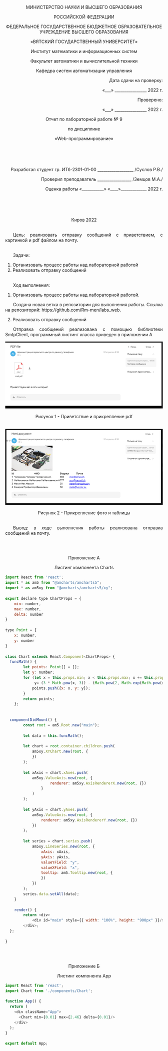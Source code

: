 <p align = center>МИНИСТЕРСТВО НАУКИ И ВЫСШЕГО ОБРАЗОВАНИЯ
<p align = center>РОССИЙСКОЙ ФЕДЕРАЦИИ
<p align = center>ФЕДЕРАЛЬНОЕ ГОСУДАРСТВЕННОЕ БЮДЖЕТНОЕ ОБРАЗОВАТЕЛЬНОЕ УЧРЕЖДЕНИЕ ВЫСШЕГО ОБРАЗОВАНИЯ
<p align = center>«ВЯТСКИЙ ГОСУДАРСТВЕННЫЙ УНИВЕРСИТЕТ»
<p align = center>Институт математики и информационных систем
<p align = center>Факультет автоматики и вычислительной техники
<p align = center>Кафедра систем автоматизации управления
<p align = right>Дата сдачи на проверку:
<p align = right>«___» ________________ 2022 г.
<p align = right>Проверено:
<p align = right>«___» ________________ 2022 г.
<p align = center >Отчет по лабораторной работе № 9
<p align = center>по дисциплине
<p align = center>«Web-программирование»
<br/>
<br/>
<br/>
<br/>
<br/>

<p align = right>Разработал студент гр. ИТб-2301-01-00 __________________ /Суслов Р.В./
<p align = right>Проверил преподаватель _________________ /Земцов М.А./
<p align = right>Оценка работы	«___________» 
«____»_____________ 2022 г.
<br/>
<br/>
<br/>
<br/>
<br/>
<p align = center>Киров 2022
<br/><br/>

<p align = justify style="text-indent: 25px;">Цель: реализовать отправку сообщений с приветствием, с картинкой и pdf файлом на почту.
<br/><br/>

<p align = justify style="text-indent: 25px;">
Задачи:

1. Организовать процесс работы над лабораторной работой
1. Реализовать отправку сообщений
<br/><br/>

<p align = justify style="text-indent: 25px;">Ход выполнения:

1. Организовать процесс работы над лабораторной работой.
<p align = justify style="text-indent: 25px;">
Создана новая ветка в репозитории для выполнения работы.
Ссылка на репозиторий: https://github.com/Rm-men/labs_web.

2. Реализовать отправку сообщений
<p align = justify style="text-indent: 25px;">
Отправка сообщений реализована с помощью библиотеки SmtpClient, программный листинг класса приведен в приложении А

<p align=center><img src=./src/l9_pdf.png></p>
<p align = center>Рисунок 1 - Приветствие и прикрепление pdf
<br><br>
<p align=center><img src=./src/l9_table.png></p>
<p align = center>Рисунок 2 - Прикрепление фото и таблицы
<br><br>

<p align = justify style="text-indent: 25px;">Вывод: в ходе выполнения работы реализована отправка сообщений на почту.

<br><br>
<p align = center>Приложение А

<p align = center>Листинг компонента Charts

```js
import React from 'react';
import * as am5 from "@amcharts/amcharts5";
import * as am5xy from "@amcharts/amcharts5/xy";

export declare type ChartProps = {
	min: number,
	max: number,
	delta: number
}

type Point = {
	x: number,
	y: number
}

class Chart extends React.Component<ChartProps> {
  funcMath() {
		let points: Point[] = [];
		let y: number;
		for (let x = this.props.min; x < this.props.max; x += this.props.delta) {
			 y= (3 * Math.pow(x, 3)) - (Math.pow(2, Math.exp(Math.pow(x, 3) - 2 * x * x - 1))) + Math.log(x) / Math.log(13);
			points.push({x: x, y: y});
		}
		return points;
	};


  componentDidMount() {
		const root = am5.Root.new("main");

		let data = this.funcMath();

		let chart = root.container.children.push(
			am5xy.XYChart.new(root, {
			})
		);

		let xAxis = chart.xAxes.push(
			am5xy.ValueAxis.new(root, {
					renderer: am5xy.AxisRendererX.new(root, {})
				}
			)
		);

		let yAxis = chart.yAxes.push(
			am5xy.ValueAxis.new(root, {
				renderer: am5xy.AxisRendererY.new(root, {})
			})
		);

		let series = chart.series.push(
			am5xy.LineSeries.new(root, {
				xAxis: xAxis,
				yAxis: yAxis,
				valueYField: "y",
				valueXField: "x",
				tooltip: am5.Tooltip.new(root, {
				})
			})
		);
		series.data.setAll(data);
	}

	render() {
		return <div>
			<div id="main" style={{ width: "100%", height: "900px" }}/>
		</div>;
  };

}
```
<br><br>

<p align = center>Приложение Б

<p align = center>Листинг компонента App

```js
import React from 'react';
import Chart from './components/Chart';

function App() {
  return (
    <div className="App">
      <Chart min={0.01} max={2.46} delta={0.01}/>
    </div>
  );
}

export default App;
```
<br><br>